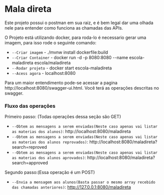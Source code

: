 # Mala direta

Este projeto possui o postman em sua raiz, e é bem legal dar uma olhada nele para entender como funciona as chamadas das APIs.

O Projeto está utilizando docker, para roda-lo é necessario gerar uma imagem, para isso rode o seguinte comando: 
- `--Criar imagem` - ./mvnw install dockerfile:build
- `--Criar Container` - docker run -d -p 8080:8080 --name escola-maladireta escola/maladireta 
- `--Rodar projeto` - docker start escola-maladireta
- `--Acess agora` - localhost:8080

Para um maior entendimento pode-se acessar a pagina http://localhost:8080/swagger-ui.html. Você terá as operações descritas no swagger.

### Fluxo das operações

Primeiro passo: (Todas operações dessa seção são GET)
- `--Obtem as mensagens a serem enviadas(Neste caso apenas vai listar as materias dos alunos)`: http://localhost:8080/maladireta
- `--Obtem as mensagens a serem enviadas(Neste caso apenas vai listar as materias dos alunos reprovados)`: http://localhost:8080/maladireta?search=reproved
- `--Obtem as mensagens a serem enviadas(Neste caso apenas vai listar as materias dos alunos aprovados)`: http://localhost:8080/maladireta?search=approved

Segundo passo:(Essa operação é um POST)
- `--Envia a mensagem aos alunos(Basta passar o mesmo array recebido das chamadas anteriores)`: http://127.0.0.1:8080/maladireta
